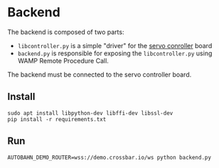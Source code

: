 # Backend

The backend is composed of two parts:

 * `libcontroller.py` is a simple "driver" for the [servo conroller](http://letsmakerobots.com/files/32_Servo_Controller_Manual.pdf) board
 * `backend.py` is responsible for exposing the `libcontroller.py` using WAMP Remote Procedure Call.

The backend must be connected to the servo controller board.

## Install
```
sudo apt install libpython-dev libffi-dev libssl-dev
pip install -r requirements.txt
```

## Run
```
AUTOBAHN_DEMO_ROUTER=wss://demo.crossbar.io/ws python backend.py
```
